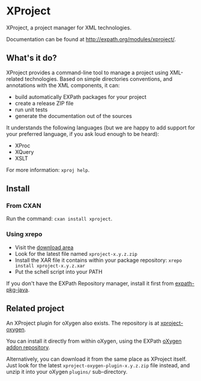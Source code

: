# XProject

XProject, a project manager for XML technologies.

Documentation can be found at http://expath.org/modules/xproject/.


## What's it do?

XProject provides a command-line tool to manage a project using
XML-related technologies.  Based on simple directories conventions,
and annotations with the XML components, it can:

- build automatically EXPath packages for your project
- create a release ZIP file
- run unit tests
- generate the documentation out of the sources

It understands the following languages (but we are happy to add
support for your preferred language, if you ask loud enough to be
heard):

- XProc
- XQuery
- XSLT

For more information: `xproj help`.


## Install

### From CXAN

Run the command: `cxan install xproject`.

### Using xrepo

- Visit the [download area](http://code.google.com/p/expath-pkg/downloads)
- Look for the latest file named `xproject-x.y.z.zip`
- Install the XAR file it contains within your package repository: `xrepo install xproject-x.y.z.xar`
- Put the schell script into your PATH

If you don't have the EXPath Repository manager, install it first from
[expath-pkg-java](https://github.com/fgeorges/expath-pkg-java).


## Related project

An XProject plugin for oXygen also exists.  The repository is at
[xproject-oxygen](https://github.com/fgeorges/xproject-oxygen).

You can install it directly from within oXygen, using the EXPath
[oXygen addon repository](http://expath.org/oxygen/).

Alternatively, you can download it from the same place as XProject
itself.  Just look for the latest `xproject-oxygen-plugin-x.y.z.zip`
file instead, and unzip it into your oXygen `plugins/` sub-directory.
